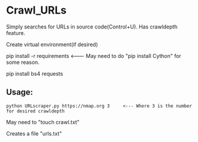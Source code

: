 # Crawl_URLs
Simply searches for URLs in source code(Control+U). Has crawldepth feature.




Create virtual environment(if desired)

pip install -r requirements     <--- May need to do "pip install Cython" for some reason.

pip install bs4 requests




Usage:
------
```
python URLscraper.py https://nmap.org 3     <--- Where 3 is the number for desired crawldepth
```

May need to "touch crawl.txt"

Creates a file "urls.txt" 
